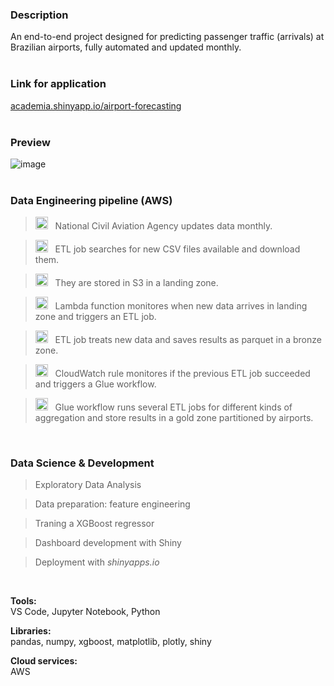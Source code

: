 ### Description
An end-to-end project designed for predicting passenger traffic (arrivals) at Brazilian airports, fully automated and updated monthly.  
<br>  
  
### Link for application
[academia.shinyapp.io/airport-forecasting](http://academia.shinyapps.io/airport-forecasting)  
<br>  
  
### Preview
![image](https://github.com/murilogmamaral/airport-forecasting/assets/80144654/66a19f80-742b-4e65-80e5-7a71d57603a9)  
<br>  

### Data Engineering pipeline (AWS)

> <img src="https://github.com/murilogmamaral/airport-forecasting/assets/80144654/3bfd1d9a-0de2-4ada-a187-a20b2cd15c45" width="20" height="20"> &nbsp;&nbsp;National Civil Aviation Agency updates data monthly.  

> <img src="https://github.com/murilogmamaral/airport-forecasting/assets/80144654/98d2449a-4461-4865-9007-a596e15ef215" width="20" height="20"> &nbsp;&nbsp;ETL job searches for new CSV files available and download them.

> <img src="https://github.com/murilogmamaral/airport-forecasting/assets/80144654/57f70101-6cf1-4916-93d3-724844b1fdab" width="20" height="20"> &nbsp;&nbsp;They are stored in S3 in a landing zone.

> <img src="https://github.com/murilogmamaral/airport-forecasting/assets/80144654/2fae7c96-a38d-4c7b-a046-f84c2dd24e50" width="20" height="20"> &nbsp;&nbsp;Lambda function monitores when new data arrives in landing zone and triggers an ETL job.

> <img src="https://github.com/murilogmamaral/airport-forecasting/assets/80144654/98d2449a-4461-4865-9007-a596e15ef215" width="20" height="20"> &nbsp;&nbsp;ETL job treats new data and saves results as parquet in a bronze zone.

> <img src="https://github.com/murilogmamaral/airport-forecasting/assets/80144654/86b66693-b41c-4507-b6dd-2f2389e112b2" width="20" height="20"> &nbsp;&nbsp;CloudWatch rule monitores if the previous ETL job succeeded and triggers a Glue workflow.

> <img src="https://github.com/murilogmamaral/airport-forecasting/assets/80144654/98d2449a-4461-4865-9007-a596e15ef215" width="20" height="20"> &nbsp;&nbsp;Glue workflow runs several ETL jobs for different kinds of aggregation and store results in a gold zone partitioned by airports.
<br>  
  
### Data Science & Development  

> Exploratory Data Analysis  

> Data preparation: feature engineering  

> Traning a XGBoost regressor  

> Dashboard development with Shiny  

> Deployment with _shinyapps.io_  
<br>
  
**Tools:**  
VS Code, Jupyter Notebook, Python  
  
**Libraries:**  
pandas, numpy, xgboost, matplotlib, plotly, shiny  

**Cloud services:**  
AWS

  


